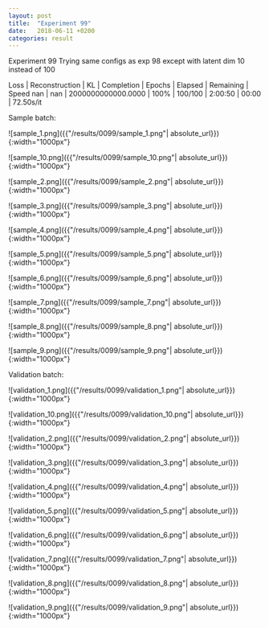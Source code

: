 ```yaml
---
layout: post
title:  "Experiment 99"
date:   2018-06-11 +0200
categories: result
---
```

Experiment 99
Trying same configs as exp 98 except with latent dim 10 instead of 100

Loss | Reconstruction | KL | Completion | Epochs | Elapsed | Remaining | Speed
nan | nan | 2000000000000.0000 | 100% | 100/100 | 2:00:50 | 00:00 | 72.50s/it



Sample batch:

![sample_1.png]({{"/results/0099/sample_1.png"| absolute_url}}){:width="1000px"}

![sample_10.png]({{"/results/0099/sample_10.png"| absolute_url}}){:width="1000px"}

![sample_2.png]({{"/results/0099/sample_2.png"| absolute_url}}){:width="1000px"}

![sample_3.png]({{"/results/0099/sample_3.png"| absolute_url}}){:width="1000px"}

![sample_4.png]({{"/results/0099/sample_4.png"| absolute_url}}){:width="1000px"}

![sample_5.png]({{"/results/0099/sample_5.png"| absolute_url}}){:width="1000px"}

![sample_6.png]({{"/results/0099/sample_6.png"| absolute_url}}){:width="1000px"}

![sample_7.png]({{"/results/0099/sample_7.png"| absolute_url}}){:width="1000px"}

![sample_8.png]({{"/results/0099/sample_8.png"| absolute_url}}){:width="1000px"}

![sample_9.png]({{"/results/0099/sample_9.png"| absolute_url}}){:width="1000px"}

Validation batch:

![validation_1.png]({{"/results/0099/validation_1.png"| absolute_url}}){:width="1000px"}

![validation_10.png]({{"/results/0099/validation_10.png"| absolute_url}}){:width="1000px"}

![validation_2.png]({{"/results/0099/validation_2.png"| absolute_url}}){:width="1000px"}

![validation_3.png]({{"/results/0099/validation_3.png"| absolute_url}}){:width="1000px"}

![validation_4.png]({{"/results/0099/validation_4.png"| absolute_url}}){:width="1000px"}

![validation_5.png]({{"/results/0099/validation_5.png"| absolute_url}}){:width="1000px"}

![validation_6.png]({{"/results/0099/validation_6.png"| absolute_url}}){:width="1000px"}

![validation_7.png]({{"/results/0099/validation_7.png"| absolute_url}}){:width="1000px"}

![validation_8.png]({{"/results/0099/validation_8.png"| absolute_url}}){:width="1000px"}

![validation_9.png]({{"/results/0099/validation_9.png"| absolute_url}}){:width="1000px"}
